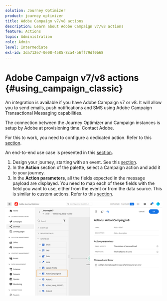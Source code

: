 ```yaml
---
solution: Journey Optimizer
product: journey optimizer
title: Adobe Campaign v7/v8 actions
description: Learn about Adobe Campaign v7/v8 actions
feature: Actions
topic: Administration
role: Admin
level: Intermediate
exl-id: 3da712e7-0e08-4585-8ca4-b6ff79df0b68
---
```

# Adobe Campaign v7/v8 actions {#using_campaign_classic} 

An integration is available if you have Adobe Campaign v7 or v8. It will allow you to send emails, push notifications and SMS using Adobe Campaign Transactional Messaging capabilities.

The connection between the Journey Optimizer and Campaign instances is setup by Adobe at provisioning time. Contact Adobe.

For this to work, you need to configure a dedicated action. Refer to this [section](../action/acc-action.md).

An end-to-end use case is presented in this [section](../building-journeys/ajo-ac.md).

1. Design your journey, starting with an event. See this [section](../building-journeys/journey.md).
1. In the **Action** section of the palette, select a Campaign action and add it to your journey.
1. In the **Action parameters**, all the fields expected in the message payload are displayed. You need to map each of these fields with the field you want to use, either from the event or from the data source. This is similar to custom actions. Refer to this [section](../building-journeys/using-custom-actions.md).

![](assets/accintegration2.png)
